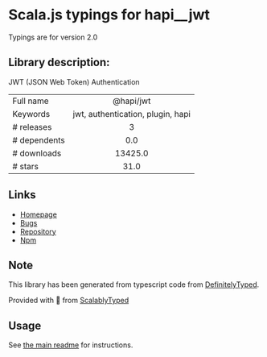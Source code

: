 
# Scala.js typings for hapi__jwt

Typings are for version 2.0

## Library description:
JWT (JSON Web Token) Authentication

|                    |                 |
| ------------------ | :-------------: |
| Full name          | @hapi/jwt |
| Keywords           | jwt, authentication, plugin, hapi |
| # releases         | 3 |
| # dependents       | 0.0 |
| # downloads        | 13425.0 |
| # stars            | 31.0 |

## Links
- [Homepage](https://github.com/hapijs/jwt#readme)
- [Bugs](https://github.com/hapijs/jwt/issues)
- [Repository](https://github.com/hapijs/jwt)
- [Npm](https://www.npmjs.com/package/%40hapi%2Fjwt)
    


## Note
This library has been generated from typescript code from [DefinitelyTyped](https://definitelytyped.org).

Provided with :purple_heart: from [ScalablyTyped](https://github.com/oyvindberg/ScalablyTyped)

## Usage
See [the main readme](../../readme.md) for instructions.


